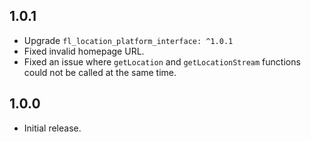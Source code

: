 ## 1.0.1

* Upgrade `fl_location_platform_interface: ^1.0.1`
* Fixed invalid homepage URL.
* Fixed an issue where `getLocation` and `getLocationStream` functions could not be called at the same time.

## 1.0.0

* Initial release.
